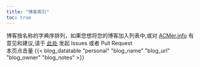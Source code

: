 ```yaml
---
title: "博客索引"
toc: true
---
```


博客按名称的字典序排列，如果您想将您的博客加入列表中,或对 [ACMer.info](https://acmer.info/) 有意见和建议,请于 [此处](https://github.com/acmerindex/acmerindex.github.io) 发起 Issues 或者 Pull Request
<br/>
<span>本页点击量<span id="busuanzi_value_page_pv"></span>
{{< blog_datatable "personal" "blog_name" "blog_url" "blog_owner" "blog_notes" >}}
